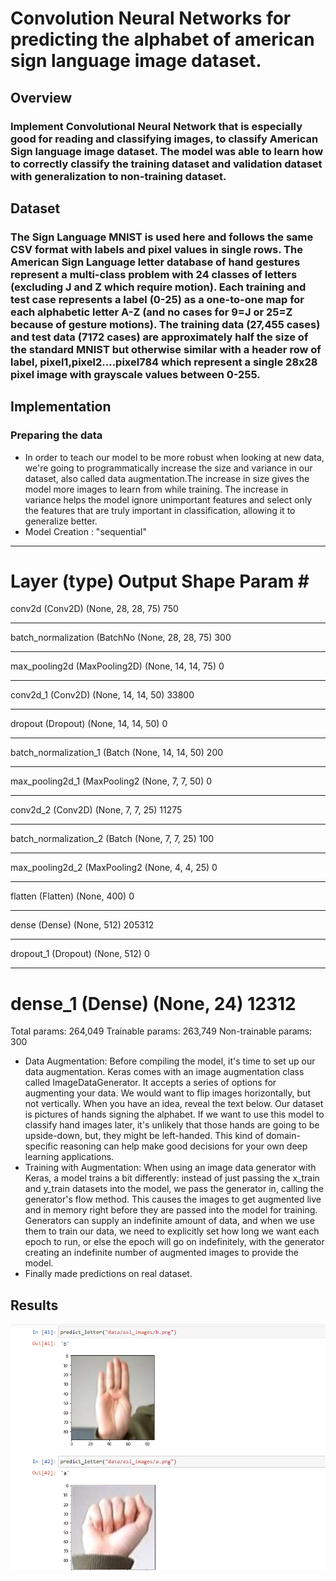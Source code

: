 # Convolution Neural Networks for predicting the alphabet of american sign language image dataset.

## Overview
### Implement Convolutional Neural Network that is especially good for reading and classifying images, to classify American Sign language image dataset. The model was able to learn how to correctly classify the training dataset and validation dataset with generalization to non-training dataset.

## Dataset
### The Sign Language MNIST is used here and follows the same CSV format with labels and pixel values in single rows. The American Sign Language letter database of hand gestures represent a multi-class problem with 24 classes of letters (excluding J and Z which require motion). Each training and test case represents a label (0-25) as a one-to-one map for each alphabetic letter A-Z (and no cases for 9=J or 25=Z because of gesture motions). The training data (27,455 cases) and test data (7172 cases) are approximately half the size of the standard MNIST but otherwise similar with a header row of label, pixel1,pixel2….pixel784 which represent a single 28x28 pixel image with grayscale values between 0-255.

## Implementation
### Preparing the data
* In order to teach our model to be more robust when looking at new data, we're going to programmatically increase the size and variance in our dataset, also called data augmentation.The increase in size gives the model more images to learn from while training. The increase in variance helps the model ignore unimportant features and select only the features that are truly important in classification, allowing it to generalize better.
*  Model Creation :  "sequential"
  _________________________________________________________________
  Layer (type)                 Output Shape              Param #   
  =================================================================
  conv2d (Conv2D)              (None, 28, 28, 75)        750       
  _________________________________________________________________
  batch_normalization (BatchNo (None, 28, 28, 75)        300       
  _________________________________________________________________
  max_pooling2d (MaxPooling2D) (None, 14, 14, 75)        0         
  _________________________________________________________________
  conv2d_1 (Conv2D)            (None, 14, 14, 50)        33800     
  _________________________________________________________________
  dropout (Dropout)            (None, 14, 14, 50)        0         
  _________________________________________________________________
  batch_normalization_1 (Batch (None, 14, 14, 50)        200       
  _________________________________________________________________
  max_pooling2d_1 (MaxPooling2 (None, 7, 7, 50)          0         
  _________________________________________________________________
  conv2d_2 (Conv2D)            (None, 7, 7, 25)          11275     
  _________________________________________________________________
  batch_normalization_2 (Batch (None, 7, 7, 25)          100       
  _________________________________________________________________
  max_pooling2d_2 (MaxPooling2 (None, 4, 4, 25)          0         
  _________________________________________________________________
  flatten (Flatten)            (None, 400)               0         
  _________________________________________________________________
  dense (Dense)                (None, 512)               205312    
  _________________________________________________________________
  dropout_1 (Dropout)          (None, 512)               0         
  _________________________________________________________________
  dense_1 (Dense)              (None, 24)                12312     
  =================================================================
  Total params: 264,049
  Trainable params: 263,749
  Non-trainable params: 300

* Data Augmentation: Before compiling the model, it's time to set up our data augmentation. Keras comes with an image augmentation class called ImageDataGenerator. It accepts a series of options for augmenting your data. We would want to flip images horizontally, but not vertically. When you have an idea, reveal the text below. Our dataset is pictures of hands signing the alphabet. If we want to use this model to classify hand images later, it's unlikely that those hands are going to be upside-down, but, they might be left-handed. This kind of domain-specific reasoning can help make good decisions for your own deep learning applications.
* Training with Augmentation: When using an image data generator with Keras, a model trains a bit differently: instead of just passing the x_train and y_train datasets into the model, we pass the generator in, calling the generator's flow method. This causes the images to get augmented live and in memory right before they are passed into the model for training. Generators can supply an indefinite amount of data, and when we use them to train our data, we need to explicitly set how long we want each epoch to run, or else the epoch will go on indefinitely, with the generator creating an indefinite number of augmented images to provide the model.
* Finally made predictions on real dataset.

## Results

![Prediction_of_sign_language_image](cnn_asl.png)
